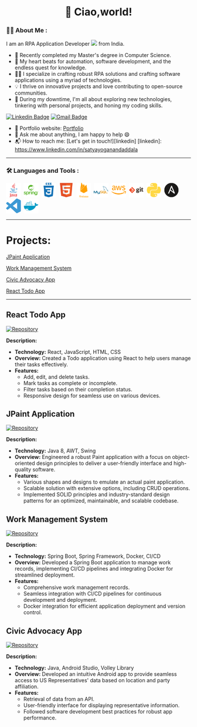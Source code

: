 
<h1 align="center">👋 Ciao,world!</h1>

### :man_technologist: About Me :

I am an RPA Application Developer <img src="https://media.giphy.com/media/WUlplcMpOCEmTGBtBW/giphy.gif" width="30"> from India.

- 🔭 Recently completed my Master's degree in Computer Science.
- 🌱 My heart beats for automation, software development, and the endless quest for knowledge.
- 👨‍💻 I specialize in crafting robust RPA solutions and crafting software applications using a myriad of technologies.
- 💡 I thrive on innovative projects and love contributing to open-source communities.
- 🚀 During my downtime, I'm all about exploring new technologies, tinkering with personal projects, and honing my coding skills.


[![Linkedin Badge](https://img.shields.io/badge/-satyayoganand-blue?style=flat-square&logo=Linkedin&logoColor=white&link=https://www.linkedin.com/in/satyayoganandaddala/)](https://www.linkedin.com/in/satyayoganandaddala/)
[![Gmail Badge](https://img.shields.io/badge/-satyaadd22@gmail.com-c14438?style=flat-square&logo=Gmail&logoColor=white&link=mailto:satyaadd22@gmail.com)](mailto:satyaadd22@gmail.com) 


- 🎯 Portfolio website: [Portfolio](https://satya-22.github.io/)
- 💬 Ask me about anything, I am happy to help :smile:
- 📬 How to reach me: [Let's get in touch!][linkedin]
[linkedin]: https://www.linkedin.com/in/satyayoganandaddala  

---

### :hammer_and_wrench: Languages and Tools :

<div>
  <img src="https://github.com/devicons/devicon/blob/master/icons/java/java-original-wordmark.svg" title="Java" alt="Java" width="40" height="40"/>&nbsp;
  <img src="https://github.com/devicons/devicon/blob/master/icons/spring/spring-original-wordmark.svg" title="Spring" alt="Spring" width="40" height="40"/>&nbsp;
  <img src="https://github.com/devicons/devicon/blob/master/icons/css3/css3-plain-wordmark.svg"  title="CSS3" alt="CSS" width="40" height="40"/>&nbsp;
  <img src="https://github.com/devicons/devicon/blob/master/icons/html5/html5-original.svg" title="HTML5" alt="HTML" width="40" height="40"/>&nbsp;
  <img src="https://github.com/devicons/devicon/blob/master/icons/firebase/firebase-plain-wordmark.svg" title="Firebase" alt="Firebase" width="40" height="40"/>&nbsp;
  <img src="https://github.com/devicons/devicon/blob/master/icons/mysql/mysql-original-wordmark.svg" title="MySQL"  alt="MySQL" width="40" height="40"/>&nbsp;
  <img src="https://github.com/devicons/devicon/blob/master/icons/amazonwebservices/amazonwebservices-plain-wordmark.svg" title="AWS" alt="AWS" width="40" height="40"/>&nbsp;
  <img src="https://github.com/devicons/devicon/blob/master/icons/git/git-original-wordmark.svg" title="Git" alt="Git" width="40" height="40"/>&nbsp;
  <img src="https://raw.githubusercontent.com/devicons/devicon/1119b9f84c0290e0f0b38982099a2bd027a48bf1/icons/python/python-plain.svg" title="Python" alt="Python" width="40" height="40"/>&nbsp;
  <img src="https://raw.githubusercontent.com/devicons/devicon/1119b9f84c0290e0f0b38982099a2bd027a48bf1/icons/ansible/ansible-plain.svg" title="Ansible" alt="Ansible" width="40" height="40"/>&nbsp;
  <img src="https://raw.githubusercontent.com/devicons/devicon/1119b9f84c0290e0f0b38982099a2bd027a48bf1/icons/vscode/vscode-plain.svg" title="vscode" alt="vscode" width="40" height="40"/>&nbsp;
  <img src="https://raw.githubusercontent.com/devicons/devicon/1119b9f84c0290e0f0b38982099a2bd027a48bf1/icons/docker/docker-plain.svg" title="Docker" alt="Docker" width="40" height="40"/>&nbsp;
</div>


---

# Projects:
[JPaint Application](#se450)

[Work Management System](#se452)

[Civic Advocacy App](#csc472)

[React Todo App](#csc436)

---

<a name="csc436"></a>

## React Todo App
[![Repository](https://img.shields.io/badge/Repository-Visit-blue?style=flat&logo=github)](https://github.com/Satya-22/todoApp.git)

**Description:**
- **Technology:** React, JavaScript, HTML, CSS
- **Overview:** Created a Todo application using React to help users manage their tasks effectively.
- **Features:**
  - Add, edit, and delete tasks.
  - Mark tasks as complete or incomplete.
  - Filter tasks based on their completion status.
  - Responsive design for seamless use on various devices.



<a name="se450"></a> 

## JPaint Application
[![Repository](https://img.shields.io/badge/Repository-Visit-blue?style=flat&logo=github)](https://github.com/Satya-22/SE450-Group-18-Project-Repo.git)

**Description:**
- **Technology:** Java 8, AWT, Swing
- **Overview:** Engineered a robust Paint application with a focus on object-oriented design principles to deliver a user-friendly interface and high-quality software.
- **Features:** 
  - Various shapes and designs to emulate an actual paint application.
  - Scalable solution with extensive options, including CRUD operations.
  - Implemented SOLID principles and industry-standard design patterns for an optimized, maintainable, and scalable codebase.

 
<a name="se452"></a> 
##

## Work Management System
[![Repository](https://img.shields.io/badge/Repository-Visit-blue?style=flat&logo=github)](https://github.com/Khant-T/SE452-Group-Project.git)

**Description:**
- **Technology:** Spring Boot, Spring Framework, Docker, CI/CD
- **Overview:** Developed a Spring Boot application to manage work records, implementing CI/CD pipelines and integrating Docker for streamlined deployment.
- **Features:**
  - Comprehensive work management records.
  - Seamless integration with CI/CD pipelines for continuous development and deployment.
  - Docker integration for efficient application deployment and version control.   

<a name="csc472"></a>
##

## Civic Advocacy App
[![Repository](https://img.shields.io/badge/Repository-Visit-blue?style=flat&logo=github)](https://github.com/Satya-22/CivicAdvocacy.git)

**Description:**
- **Technology:** Java, Android Studio, Volley Library
- **Overview:** Developed an intuitive Android app to provide seamless access to US Representatives' data based on location and party affiliation.
- **Features:**
  - Retrieval of data from an API.
  - User-friendly interface for displaying representative information.
  - Followed software development best practices for robust app performance.

<!---
Satya-22/Satya-22 is a ✨ special ✨ repository because its `README.md` (this file) appears on your GitHub profile.
You can click the Preview link to take a look at your changes.
--->
